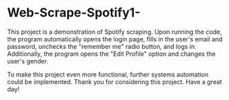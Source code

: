 # Web-Scrape-Spotify1-

This project is a demonstration of Spotify scraping. Upon running the code, the program automatically opens the login page, fills in the user's email and password, unchecks the "remember me" radio button, and logs in. Additionally, the program opens the "Edit Profile" option and changes the user's gender. 

To make this project even more functional, further systems automation could be implemented. Thank you for considering this project. Have a great day!
